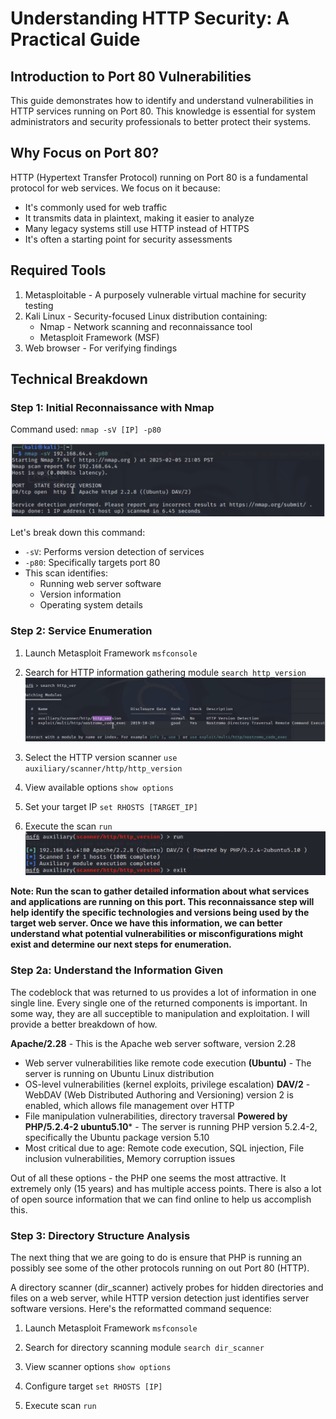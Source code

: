 # Understanding HTTP Security: A Practical Guide

## Introduction to Port 80 Vulnerabilities

This guide demonstrates how to identify and understand vulnerabilities in HTTP services running on Port 80. This knowledge is essential for system administrators and security professionals to better protect their systems.

## Why Focus on Port 80?

HTTP (Hypertext Transfer Protocol) running on Port 80 is a fundamental protocol for web services. We focus on it because:

* It's commonly used for web traffic
* It transmits data in plaintext, making it easier to analyze
* Many legacy systems still use HTTP instead of HTTPS
* It's often a starting point for security assessments

## Required Tools

1. Metasploitable - A purposely vulnerable virtual machine for security testing
3. Kali Linux - Security-focused Linux distribution containing:
   * Nmap - Network scanning and reconnaissance tool
   * Metasploit Framework (MSF)
4. Web browser - For verifying findings

## Technical Breakdown

### Step 1: Initial Reconnaissance with Nmap

Command used: `nmap -sV [IP] -p80`

![Initial Nmap Scan Results](base_nmap_scan.png)

Let's break down this command:
* `-sV`: Performs version detection of services
* `-p80`: Specifically targets port 80
* This scan identifies:
   * Running web server software
   * Version information
   * Operating system details

### Step 2: Service Enumeration
1. Launch Metasploit Framework
`msfconsole`

2. Search for HTTP information gathering module
`search http_version`
![HTTP Version](http.png)

4. Select the HTTP version scanner
`use auxiliary/scanner/http/http_version`

5. View available options
`show options`

6. Set your target IP
`set RHOSTS [TARGET_IP]`

7. Execute the scan
`run`
![RHOSTS Output](rhosts.png)

**Note: Run the scan to gather detailed information about what services and applications are running on this port. This reconnaissance step will help identify the specific technologies and versions being used by the target web server. Once we have this information, we can better understand what potential vulnerabilities or misconfigurations might exist and determine our next steps for enumeration.**

### Step 2a: Understand the Information Given
The codeblock that was returned to us provides a lot of information in one single line. Every single one of the returned components is important. In some way, they are all succeptible to manipulation and exploitation. I will provide a better breakdown of how. 

**Apache/2.28** - This is the Apache web server software, version 2.28
  * Web server vulnerabilities like remote code execution
**(Ubuntu)** - The server is running on Ubuntu Linux distribution
  * OS-level vulnerabilities (kernel exploits, privilege escalation)
**DAV/2** - WebDAV (Web Distributed Authoring and Versioning) version 2 is enabled, which allows file management over HTTP
  * File manipulation vulnerabilities, directory traversal
**Powered by PHP/5.2.4-2 ubuntu5.10*** - The server is running PHP version 5.2.4-2, specifically the Ubuntu package version 5.10
  * Most critical due to age: Remote code execution, SQL injection, File inclusion vulnerabilities, Memory corruption issues

Out of all these options - the PHP one seems the most attractive. It extremely only (15 years) and has multiple access points. There is also a lot of open source information that we can find online to help us accomplish this. 


### Step 3: Directory Structure Analysis
The next thing that we are going to do is ensure that PHP is running an possibly see some of the other protocols running on out Port 80 (HTTP).


A directory scanner (dir_scanner) actively probes for hidden directories and files on a web server, while HTTP version detection just identifies server software versions. Here's the reformatted command sequence:

1. Launch Metasploit Framework `msfconsole`

2. Search for directory scanning module `search dir_scanner`

3. View scanner options `show options`

4. Configure target `set RHOSTS [IP]`

5. Execute scan `run`

